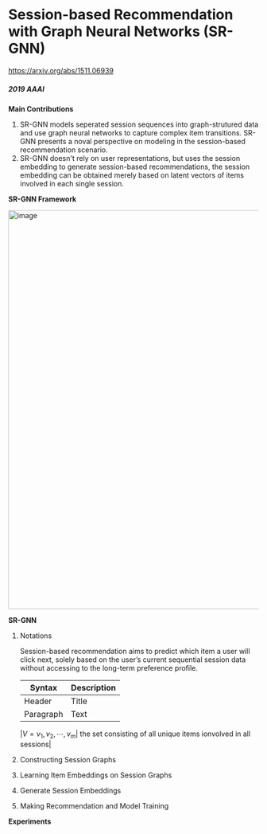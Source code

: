 # Session-based Recommendation with Graph Neural Networks (SR-GNN)

https://arxiv.org/abs/1511.06939

##### *2019 AAAI*

**Main Contributions**

1. SR-GNN models seperated session sequences into graph-strutured data and use graph neural networks  to capture complex item transitions. SR-GNN presents a noval perspective on modeling in the session-based recommendation scenario.
2. SR-GNN doesn't rely on user representations, but uses the session embedding to generate session-based recommendations, the session embedding can be obtained merely based on latent vectors of items involved in each single session.


**SR-GNN Framework**

<img width="801" alt="image" src="https://user-images.githubusercontent.com/49403324/208231350-c78cc9e3-da88-4f18-8ede-06c00c39fa19.png">


**SR-GNN**

1. Notations

    Session-based recommendation aims to predict which item a user will click next, solely based on the user’s current sequential session data without accessing to the 	long-term preference profile.
    
	  | Syntax      | Description |
    | ----------- | ----------- |
    | Header      | Title       |
    | Paragraph   | Text        |
	
    |$V = {v_{1}, v_{2}, \cdots, v_{m}}$| the set consisting of all unique items ionvolved in all sessions|

  
2. Constructing Session Graphs


3. Learning Item Embeddings on Session Graphs


4. Generate Session Embeddings


5. Making Recommendation and Model Training



**Experiments**
